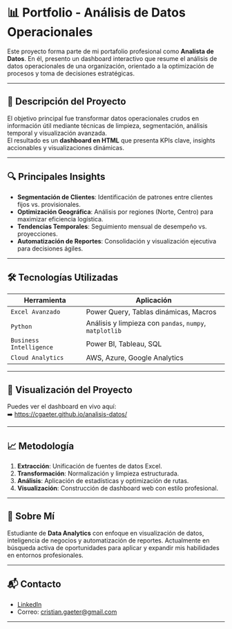 # 📊 Portfolio - Análisis de Datos Operacionales

Este proyecto forma parte de mi portafolio profesional como **Analista de Datos**. En él, presento un dashboard interactivo que resume el análisis de datos operacionales de una organización, orientado a la optimización de procesos y toma de decisiones estratégicas.

---

## 🧠 Descripción del Proyecto

El objetivo principal fue transformar datos operacionales crudos en información útil mediante técnicas de limpieza, segmentación, análisis temporal y visualización avanzada.  
El resultado es un **dashboard en HTML** que presenta KPIs clave, insights accionables y visualizaciones dinámicas.

---

## 🔍 Principales Insights

- **Segmentación de Clientes**: Identificación de patrones entre clientes fijos vs. provisionales.
- **Optimización Geográfica**: Análisis por regiones (Norte, Centro) para maximizar eficiencia logística.
- **Tendencias Temporales**: Seguimiento mensual de desempeño vs. proyecciones.
- **Automatización de Reportes**: Consolidación y visualización ejecutiva para decisiones ágiles.

---

## 🛠️ Tecnologías Utilizadas

| Herramienta        | Aplicación                     |
|--------------------|--------------------------------|
| `Excel Avanzado`   | Power Query, Tablas dinámicas, Macros |
| `Python`           | Análisis y limpieza con `pandas`, `numpy`, `matplotlib` |
| `Business Intelligence` | Power BI, Tableau, SQL |
| `Cloud Analytics`  | AWS, Azure, Google Analytics |

---

## 🔗 Visualización del Proyecto

Puedes ver el dashboard en vivo aquí:  
➡️ https://cgaeter.github.io/analisis-datos/

---

## 📈 Metodología

1. **Extracción**: Unificación de fuentes de datos Excel.
2. **Transformación**: Normalización y limpieza estructurada.
3. **Análisis**: Aplicación de estadísticas y optimización de rutas.
4. **Visualización**: Construcción de dashboard web con estilo profesional.

---

## 💼 Sobre Mí

Estudiante de **Data Analytics** con enfoque en visualización de datos, inteligencia de negocios y automatización de reportes. Actualmente en búsqueda activa de oportunidades para aplicar y expandir mis habilidades en entornos profesionales.

---

## 📬 Contacto

- [LinkedIn](https://www.linkedin.com/in/cgaeter)
- Correo: cristian.gaeter@gmail.com

---
